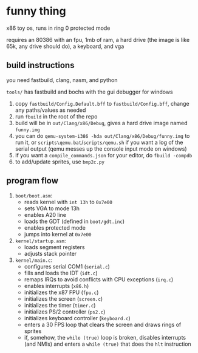 # funny thing

x86 toy os, runs in ring 0 protected mode

requires an 80386 with an fpu, 1mb of ram, a hard drive (the image is like 65k, any drive should do), a keyboard, and vga

## build instructions

you need fastbuild, clang, nasm, and python

`tools/` has fastbuild and bochs with the gui debugger for windows

1. copy `fastbuild/Config.Default.bff` to `fastbuild/Config.bff`, change any paths/values as needed
2. run `fbuild` in the root of the repo
3. build will be in `out/Clang/x86/Debug`, gives a hard drive image named `funny.img`
4. you can do `qemu-system-i386 -hda out/Clang/x86/Debug/funny.img` to run it, or `scripts\qemu.bat`/`scripts/qemu.sh` if you want a log of the serial output
   (qemu messes up the console input mode on windows)
5. if you want a `compile_commands.json` for your editor, do `fbuild -compdb`
6. to add/update sprites, use `bmp2c.py`

## program flow

1. `boot/boot.asm`:
   - reads kernel with `int 13h` to `0x7e00`
   - sets VGA to mode 13h
   - enables A20 line
   - loads the GDT (defined in `boot/gdt.inc`)
   - enables protected mode
   - jumps into kernel at `0x7e00`
2. `kernel/startup.asm`:
   - loads segment registers
   - adjusts stack pointer
3. `kernel/main.c`:
   - configures serial COM1 (`serial.c`)
   - fills and loads the IDT (`idt.c`)
   - remaps IRQs to avoid conflicts with CPU exceptions (`irq.c`)
   - enables interrupts (`x86.h`)
   - initializes the x87 FPU (`fpu.c`)
   - initializes the screen (`screen.c`)
   - initializes the timer (`timer.c`)
   - initializes PS/2 controller (`ps2.c`)
   - initializes keyboard controller (`keyboard.c`)
   - enters a 30 FPS loop that clears the screen and draws rings of sprites
   - if, somehow, the `while (true)` loop is broken, disables interrupts (and NMIs) and enters a `while (true)` that does the `hlt` instruction
